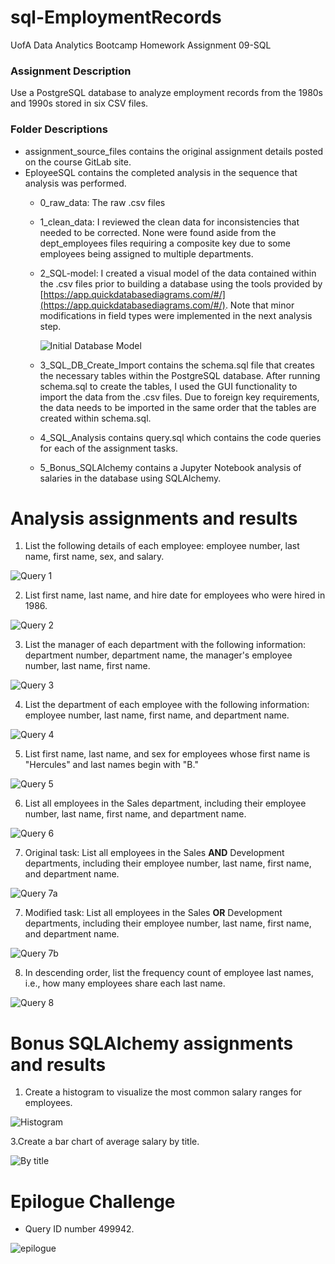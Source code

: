 # sql-EmploymentRecords 

UofA Data Analytics Bootcamp Homework Assignment 09-SQL

### Assignment Description
Use a PostgreSQL database to analyze employment records from the 1980s and 1990s stored in six CSV files.

### Folder Descriptions
* assignment_source_files contains the original assignment details posted on the course GitLab site.
* EployeeSQL contains the completed analysis in the sequence that analysis was performed.
    * 0_raw_data: The raw .csv files
    
    * 1_clean_data: I reviewed the clean data for inconsistencies that needed to be corrected. None were found aside from the dept_employees files requiring a composite key due to some employees being assigned to multiple departments.
    
    * 2_SQL-model: I created a visual model of the data contained within the .csv files prior to building a database using the tools provided by [https://app.quickdatabasediagrams.com/#/](https://app.quickdatabasediagrams.com/#/).    Note that minor modifications in field types were implemented in the next analysis step.
    
        ![Initial Database Model](EmployeeSQL/2_SQL_model/QuickDBD-employee_model.png)
    
    * 3_SQL_DB_Create_Import contains the schema.sql file that creates the necessary tables within the PostgreSQL database. After running schema.sql to create the tables, I used the GUI functionality to import the data from the .csv files.  Due to foreign key requirements, the data needs to be imported in the same order that the tables are created within schema.sql.
    
    * 4_SQL_Analysis contains query.sql which contains the code queries for each of the assignment tasks.
    
    * 5_Bonus_SQLAlchemy contains a Jupyter Notebook analysis of salaries in the database using SQLAlchemy.
    
# Analysis assignments and results
1. List the following details of each employee: employee number, last name, first name, sex, and salary.

![Query 1](EmployeeSQL/4_SQL_Analysis/query_1.png)

2. List first name, last name, and hire date for employees who were hired in 1986.

![Query 2](EmployeeSQL/4_SQL_Analysis/query_2.png)

3. List the manager of each department with the following information: department number, department name, the manager's employee number, last name, first name.

![Query 3](EmployeeSQL/4_SQL_Analysis/query_3.png)

4. List the department of each employee with the following information: employee number, last name, first name, and department name.

![Query 4](EmployeeSQL/4_SQL_Analysis/query_4.png)

5. List first name, last name, and sex for employees whose first name is "Hercules" and last names begin with "B."

![Query 5](EmployeeSQL/4_SQL_Analysis/query_5.png)

6. List all employees in the Sales department, including their employee number, last name, first name, and department name.

![Query 6](EmployeeSQL/4_SQL_Analysis/query_6.png)

7. Original task: List all employees in the Sales **AND** Development departments, including their employee number, last name, first name, and department name.

![Query 7a](EmployeeSQL/4_SQL_Analysis/query_7a.png)

7. Modified task: List all employees in the Sales **OR** Development departments, including their employee number, last name, first name, and department name.

![Query 7b](EmployeeSQL/4_SQL_Analysis/query_7b.png)

8. In descending order, list the frequency count of employee last names, i.e., how many employees share each last name.    

![Query 8](EmployeeSQL/4_SQL_Analysis/query_8.png)

# Bonus SQLAlchemy assignments and results
1. Create a histogram to visualize the most common salary ranges for employees.

![Histogram](EmployeeSQL/5_Bonus_SQLAlchemy/histogram_salary.png)

3.Create a bar chart of average salary by title.

![By title](EmployeeSQL/5_Bonus_SQLAlchemy/salary_by_job.png)

# Epilogue Challenge

* Query ID number 499942.

![epilogue](EmployeeSQL/4_SQL_Analysis/epilogue.png)


